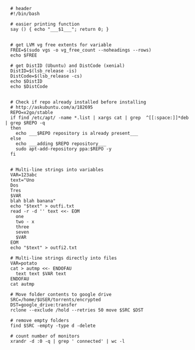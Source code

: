       # header
      #!/bin/bash
      
      # easier printing function
      say () { echo "___$1___"; return 0; }
      
      
      # get LVM vg free extents for variable
      FREE=$(sudo vgs -o vg_free_count --noheadings --rows)
      echo $FREE
      
      # get DistID (Ubuntu) and DistCode (xenial)
      DistID=$(lsb_release -is)
      DistCode=$(lsb_release -cs)
      echo $DistID
      echo $DistCode
      
      
      # Check if repo already installed before installing
      # http://askubuntu.com/a/182695
      REPO=x2go/stable
      if find /etc/apt/ -name *.list | xargs cat | grep  ^[[:space:]]*deb | grep $REPO -q
      then
      	echo ___$REPO repository is already present___
      else
      	echo ___adding $REPO repository___
      	sudo apt-add-repository ppa:$REPO -y
      fi
      
      
      # Multi-line strings into variables
      VAR=123abc
      text="Uno
      Dos
      Tres
      $VAR
      blah blah banana"
      echo "$text" > outfi.txt
      read -r -d '' text <<- EOM
      	one
      	two - x
      	three
      	seven
      	$VAR
      EOM
      echo "$text" > outfi2.txt
      
      # Multi-line strings directly into files
      VAR=potato
      cat > autmp <<- ENDOFAU
      	text text $VAR text
      ENDOFAU
      cat autmp
      
      # Move folder contents to google drive
      SRC=/home/$USER/torrents/encrypted
      DST=google_drive:transfer
      rclone --exclude /hold --retries 50 move $SRC $DST
      
      # remove empty folders
      find $SRC -empty -type d -delete
      
      # count number of monitors
      xrandr -d :0 -q | grep ' connected' | wc -l
